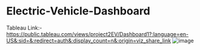 # Electric-Vehicle-Dashboard
Tableau Link:-https://public.tableau.com/views/project2EV/Dashboard1?:language=en-US&:sid=&:redirect=auth&:display_count=n&:origin=viz_share_link
![image](https://github.com/harshsahu19/Electric-Vehicle-Dashboard/assets/149066233/68da0756-f4ee-4eaa-8cf6-57c3c847d152)
